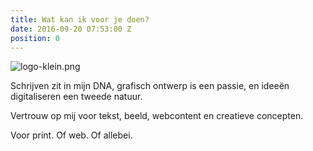 ```yaml
---
title: Wat kan ik voor je doen?
date: 2016-09-20 07:53:00 Z
position: 0
---
```


![logo-klein.png](/uploads/logo-klein.png)

Schrijven zit in mijn DNA, grafisch ontwerp is een passie, en ideeën digitaliseren een tweede natuur. 


Vertrouw op mij voor tekst, beeld, webcontent en creatieve concepten. 


Voor print. Of web. Of allebei.